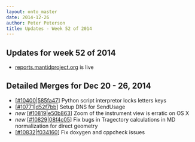 ```yaml
---
layout: onto_master
date: 2014-12-26
author: Peter Peterson
title: Updates - Week 52 of 2014
---
```

Updates for week 52 of 2014
---------------------------
* [reports.mantidproject.org](http://reports.mantidproject.org/api/usage) is live

Detailed Merges for Dec 20 - 26, 2014
-------------------------------------
* \[[#10400](http://trac.mantidproject.org/mantid/ticket/10400)\|[585fa47](https://github.com/mantidproject/mantid/commit/585fa47b5cd9bb1d368465233e3fd4fa2fd56f5b)\] Python script interpretor locks letters keys
* \[[#10771](http://trac.mantidproject.org/mantid/ticket/10771)\|[d52f7bb](https://github.com/mantidproject/mantid/commit/d52f7bb52e03c4e09fda3e5f4a669d21da062137)\] Setup DNS for SendUsage
* *new* \[[#10819](http://trac.mantidproject.org/mantid/ticket/10819)\|[e50b863](https://github.com/mantidproject/mantid/commit/e50b86313875f95e5820f8b4018d6590f18a1b5a)\] Zoom of the instrument view is erratic on OS X
* *new* \[[#10829](http://trac.mantidproject.org/mantid/ticket/10829)\|[08f4c05](https://github.com/mantidproject/mantid/commit/08f4c050566677dcdc2d25c12c38b49eb1b600f2)\] Fix bugs in Tragectory calculations in MD normalization for direct geometry
* \[[#10832](http://trac.mantidproject.org/mantid/ticket/10832)\|[f034160](https://github.com/mantidproject/mantid/commit/f0341602c67a4477a466e07b6e7fa9e321fdad2f)\] Fix doxygen and cppcheck issues
